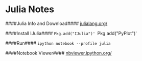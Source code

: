 Julia Notes
===========

####Julia Info and Download####
[julialang.org/](http://julialang.org/)

####Install IJulia####
`Pkg.add("IJulia")'
`Pkg.add("PyPlot")'

####Run####
`ipython notebook --profile julia`


####Notebook Viewer####
[nbviewer.ipython.org/](http://nbviewer.ipython.org/)
